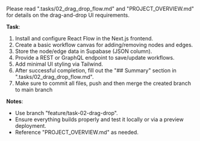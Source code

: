 Please read ".tasks/02_drag_drop_flow.md" and "PROJECT_OVERVIEW.md" for details on the drag-and-drop UI requirements.

**Task**:
1. Install and configure React Flow in the Next.js frontend.
2. Create a basic workflow canvas for adding/removing nodes and edges.
3. Store the node/edge data in Supabase (JSON column).
4. Provide a REST or GraphQL endpoint to save/update workflows.
5. Add minimal UI styling via Tailwind.
6. After successful completion, fill out the "## Summary" section in ".tasks/02_drag_drop_flow.md".
7. Make sure to commit all files, push and then merge the created branch to main branch

**Notes**:
- Use branch "feature/task-02-drag-drop".
- Ensure everything builds properly and test it locally or via a preview deployment.
- Reference "PROJECT_OVERVIEW.md" as needed.

